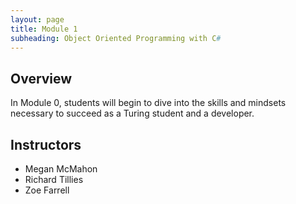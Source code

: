 ```yaml
---
layout: page
title: Module 1
subheading: Object Oriented Programming with C#
---
```


## Overview

In Module 0, students will begin to dive into the skills and mindsets necessary to succeed as a Turing student and a developer. 

## Instructors

* Megan McMahon
* Richard Tillies 
* Zoe Farrell
